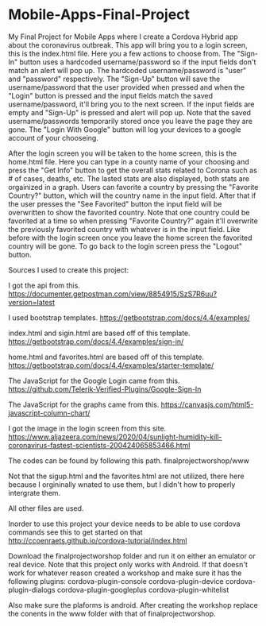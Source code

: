 # Mobile-Apps-Final-Project
My Final Project for Mobile Apps where I create a Cordova Hybrid app about the coronavirus outbreak. 
This app will bring you to a login screen, this is the index.html file. Here you a few actions to choose from.
The "Sign-In" button uses a hardcoded username/password so if the input fields don't match an alert will pop up.
The hardcoded username/password is "user" and "password" respectively.
The "Sign-Up" button will save the username/password that the user provided when pressed and when the "Login" button is
pressed and the input fields match the saved username/password, it'll bring you to the next screen.
If the input fields are empty and "Sign-Up" is pressed and alert will pop up.
Note that the saved username/passwords temporarily stored once you leave the page they are gone.
The "Login With Google" button will log your devices to a google account of your chooseing.

After the login screen you will be taken to the home screen, this is the home.html file.
Here you can type in a county name of your choosing and press the "Get Info" button to get the overall stats related to Corona
such as # of cases, deaths, etc. The lasted stats are also displayed, both stats are orgainized in a graph.
Users can favorite a country by pressing the "Favorite Country?" button, which will the country name in the input field.
After that if the user presses the "See Favorited" button the input field will be overwritten to show the favorited country.
Note that one country could be favorited at a time so when pressing "Favorite Country?" again it'll overwrite the previously favorited country with whatever is in the input field. Like before with the login screen once you leave the home screen the favorited country will 
be gone. To go back to the login screen press the "Logout" button.


Sources I used to create this project:

I got the api from this.
https://documenter.getpostman.com/view/8854915/SzS7R6uu?version=latest

I used bootstrap templates.
https://getbootstrap.com/docs/4.4/examples/

index.html and sigin.html are based off of this template.
https://getbootstrap.com/docs/4.4/examples/sign-in/

home.html and favorites.html are based off of this template.
https://getbootstrap.com/docs/4.4/examples/starter-template/

The JavaScript for the Google Login came from this.
https://github.com/Telerik-Verified-Plugins/Google-Sign-In

The JavaScript for the graphs came from this.
https://canvasjs.com/html5-javascript-column-chart/

I got the image in the login screen from this site. 
https://www.aljazeera.com/news/2020/04/sunlight-humidity-kill-coronavirus-fastest-scientists-200424065853466.html

The codes can be found by following this path.
finalprojectworshop/www

Not that the sigup.html and the favorites.html are not utilized, there here because I orgininally wnated to use them, but I didn't how to properly intergrate them.

All other files are used.

Inorder to use this project your device needs to be able to use cordova commands see this to get started on that
http://ccoenraets.github.io/cordova-tutorial/index.html

Download the finalprojectworshop folder and run it on either an emulator or real device. Note that this project only works with Android.
If that doesn't work for whatever reason created a workshop and make sure it has the following plugins:
cordova-plugin-console
cordova-plugin-device
cordova-plugin-dialogs
cordova-plugin-googleplus
cordova-plugin-whitelist

Also make sure the plaforms is android.
After creating the workshop replace the conents in the www folder with that of finalprojectworshop.
